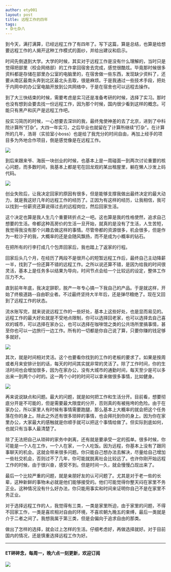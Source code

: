 ```yaml
---
author: ety001
layout: post
title: 远程工作的四年
tags:
- 杂七杂八
---
```


到今天，满打满算，已经远程工作了有四年了。写下这篇，算是总结，也算是给想要远程工作的人揭开这种工作模式的面纱，并给出建议和启示。

时间先倒退到大学。大学的时候，其实对于远程工作是没有什么理解的，当时只是觉得把部里（校会网络部）的工作拿回宿舍去完成，感觉很酷炫。毕竟那时候很多资料都是存储在部里办公室的电脑里的，在宿舍做一些东西，发现缺少资料了，还要从南区最南头奔到北区最北头去取，很是麻烦。于是我通过一些技术手段，把处于内网中的办公室电脑开放到公共网络中，于是在宿舍也可以远程去操作。

到了大三快结束的时候，需要考虑是实习还是准备考研的时候，选择了实习。那时也没有想到会要去找一份远程工作，因为那个时候，国内很少看到这样的概念。可能只有黑产和灰产是远程工作吧。

投实习简历的时候，一心想要去深圳的我，最终鬼使神差的去了北京，进到了中科院计算所“打杂”。大四一年实习，之后毕业也就留在了计算所继续“打杂”。在计算所的几年，浩哥（实验室小boss）也是给了我充分的时间自由，再加上经手的项目多为外地合作项目，倒是感觉像是在远程工作。

![](/upload/20190617/1.png)

到后来跟来爷、海辰一块创业的时候，也基本上是一周碰面一到两次讨论重要的核心问题，而多数时间，我基本上都是宅在回龙观的某出租屋里，躺在懒人沙发上码代码。

![](/upload/20190617/2.png)

创业失败后，让我决定回家的原因有很多，但是能够支撑我做出最终决定的最大动力，就是我这好几年的远程工作的经历了。正因为有这样的经历，让我相信，我可以找到一份薪资还算说得过去的远程岗位，然后回家生活。

这个决定也算是我人生几个重要转折点之一吧。这也算是我的性格使然，追求自己想要的生活。帝都这种高房价的生活一旦开始，就真的是没有了生活，人生苦短，我觉得我没有那个兴趣去做这样的事情。尽管帝都的资源很多，机会很多，但是作为一粒沙子的我，大概率的还是会随风飘扬，而不是成为小概率的钻石。

在把所有的行李打成几个包弄回家后，我也踏上了返家的行程。

回家后头几个月，在经历了两段不是很开心的短暂远程工作后，最终自己主动降薪一半，找到了一份还算不错的远程工作。之所以说还算不错，是因为给我的时间很灵活，基本上是任务多以结果为导向，时间节点会给一个比较远的设定，整体工作压力不大。

直到前年年底，我决定辞职，脱产一年专心搞一下我自己的产品。于是就这样，开始了终极道路--自由职业者。不过最终坚持大半年后，还是弹尽粮绝了。现在又回到了远程工作的状态。

流水账写完，就来说说远程工作的一些好处，基本上这些好处，也是显而易见的。远程工作的最大好处就是不受地点限制，你可以选择回老家，也可以选择去自己喜欢的城市，可以选择在家办公，也可以选择在咖啡馆之类的公共场所里搞事情，甚至你也可以一边旅行一边工作。所有的一切都是你自己说了算，只要你赚的钱足够多就好。

![](/upload/20190617/3.png)

其次，就是时间相对灵活。这个也要看你找到的工作的老板的要求了。如果是按周或者月来安排计划的话，每天的时间其实就非常的灵活了。除了工作时间，你的生活时间也会增加很多，因为在家办公，没有大城市的通勤时间，每天至少是可以多出来一到两个小时的。这一两个小时的时间可以拿来做很多事情，比如健身。

![](/upload/20190617/4.webp)

再来说说缺点和问题。最大的问题，就是如何把工作和生活分开。目前看，想要彻底分开是不可能的，但是需要最大限度的分开，否则真的有被拖垮的危险。由于在家办公，所以家里人有时候有事情需要跑腿，那么基本上大概率的就会把这个任务落在你的身上。除此之外还有很多琐碎的事情，也会拜托到你的身上。因为你在家里办公，大家最大的感触就是你顺手就可以把这个事情给做了。但实际到底如何，也就只有当事人最清楚了。

除了无法把自己从琐碎的家务中剥离，还有就是要承受一定的孤单。很多时候，你可能是一个人在工作，一个人在家，一个人吃饭。因为远程，你基本上没有了跟同事聊天的机会。这就会带来很多问题。你只能自己想办法去解决，尽量给自己增加一些社交机会，否则过不了几年，你可能就脱离社会比较远了。也许你刚开始远程工作的时候，由于很兴奋，感受不到。但是时间一久，就会慢慢凸现出来了。

最后一个比较严重的问题，就是亲朋好友的认可问题了。尤其是对于老一些的长辈，这种新鲜的事物未必就是他们能够接受的。他们可能觉得你整天闷在家里不务正业。这种情况没有什么好办法，你只能用事实和时间来证明你自己不是在家里不务正业。

对于选择远程工作的人，我觉得有三类，一类是家里所迫，由于家里的问题，不得不回家工作，一类是喜欢相对自由的环境，不喜欢朝九晚五的束缚，最后一类就是介于二者之间了。我想我属于第三类，但是会偏向于追求自由的那类。

做出了怎样的选择，就会过上怎样的生活。仔细考虑好，再做选择就好。对于目前国内的情况，还是慎重选择远程工作为好。

---
#### ET碎碎念，每周一，晚六点一刻更新，欢迎订阅
![](/img/wechat-subscribe.jpg)
